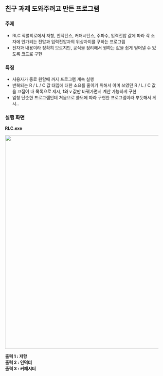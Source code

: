 ## 친구 과제 도와주려고 만든 프로그램

### 주제
  - RLC 직렬회로에서 저항, 인덕턴스, 커패시턴스, 주파수, 입력전압 값에 따라 각 소자에 인가되는 전압과 입력전압과의 위상차이를 구하는 프로그램
  - 전자과 내용이라 정확히 모르지만, 공식을 정리해서 원하는 값을 쉽게 얻어낼 수 있도록 코드로 구현

### 특징
  - 사용자가 종료 원할때 까지 프로그램 계속 실행
  - 반복되는 R / L / C 값 대입에 대한 소요를 줄이기 위해서 이미 쓰였던 R / L / C 값을 끄집어 내 목록으로 제시, f와 v 값만 바꿔가면서 계산 가능하게 구현
  - 엄청 단순한 프로그램인데 처음으로 쓸모에 따라 구현한 프로그램이라 뿌듯해서 게시..
  
### 실행 화면

**RLC.exe**   

<img src="https://user-images.githubusercontent.com/59442344/117539879-7cecea80-b047-11eb-91ea-225e051cf9aa.png" height="700" weight="300">

**출력 1 : 저항**   
**출력 2 : 인덕터**    
**출력 3 : 커패시터**   

